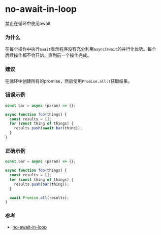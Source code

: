 # no-await-in-loop

禁止在循环中使用await

### 为什么

在每个操作中执行`await`表示程序没有充分利用`async`/`await`的并行化优势。每个后续操作都不会开始，直到前一个操作完成。

### 建议

在循环中创建所有的promise，然后使用`Promise.all()`获取结果。

### 错误示例

```js
const bar = async (param) => {};

async function foo(things) {
  const results = [];
  for (const thing of things) {
    results.push(await bar(thing));
  }
}
```

### 正确示例

```js
const bar = async (param) => {};

async function foo(things) {
  const results = [];
  for (const thing of things) {
    results.push(bar(thing));
  }

  await Promise.all(results);
}
```

### 参考

- [no-await-in-loop](https://eslint.org/docs/rules/no-await-in-loop)
